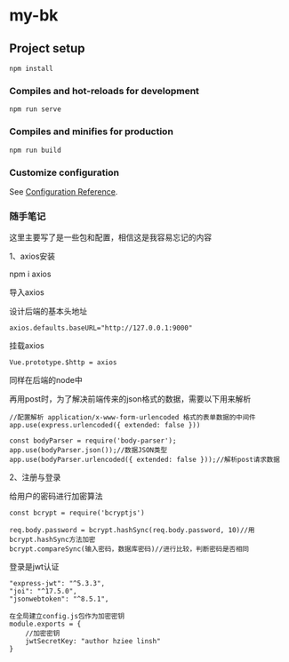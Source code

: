 # my-bk

## Project setup
```
npm install
```

### Compiles and hot-reloads for development
```
npm run serve
```

### Compiles and minifies for production
```
npm run build
```

### Customize configuration
See [Configuration Reference](https://cli.vuejs.org/config/).

### 随手笔记

这里主要写了是一些包和配置，相信这是我容易忘记的内容

1、axios安装

npm i axios

导入axios

设计后端的基本头地址

```
axios.defaults.baseURL="http://127.0.0.1:9000"
```

挂载axios

```
Vue.prototype.$http = axios
```

同样在后端的node中

再用post时，为了解决前端传来的json格式的数据，需要以下用来解析

```
//配置解析 application/x-www-form-urlencoded 格式的表单数据的中间件
app.use(express.urlencoded({ extended: false }))

const bodyParser = require('body-parser');
app.use(bodyParser.json());//数据JSON类型
app.use(bodyParser.urlencoded({ extended: false }));//解析post请求数据
```

2、注册与登录

给用户的密码进行加密算法

```
const bcrypt = require('bcryptjs')
```

```
req.body.password = bcrypt.hashSync(req.body.password, 10)//用bcrypt.hashSync方法加密
bcrypt.compareSync(输入密码，数据库密码)//进行比较，判断密码是否相同
```

登录是jwt认证

```
"express-jwt": "^5.3.3",
"joi": "^17.5.0",
"jsonwebtoken": "^8.5.1",
```

```
在全局建立config.js包作为加密密钥
module.exports = {
    //加密密钥
    jwtSecretKey: "author hziee linsh"
}
```
